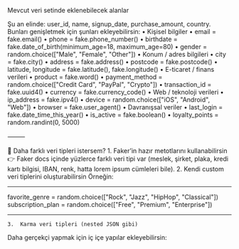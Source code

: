 Mevcut veri setinde eklenebilecek alanlar

Şu an elinde: user_id, name, signup_date, purchase_amount, country.
Bunları genişletmek için şunları ekleyebilirsin:
	•	Kişisel bilgiler
	•	email = fake.email()
	•	phone = fake.phone_number()
	•	birthdate = fake.date_of_birth(minimum_age=18, maximum_age=80)
	•	gender = random.choice(["Male", "Female", "Other"])
	•	Konum / adres bilgileri
	•	city = fake.city()
	•	address = fake.address()
	•	postcode = fake.postcode()
	•	latitude, longitude = fake.latitude(), fake.longitude()
	•	E-ticaret / finans verileri
	•	product = fake.word()
	•	payment_method = random.choice(["Credit Card", "PayPal", "Crypto"])
	•	transaction_id = fake.uuid4()
	•	currency = fake.currency_code()
	•	Web / teknoloji verileri
	•	ip_address = fake.ipv4()
	•	device = random.choice(["iOS", "Android", "Web"])
	•	browser = fake.user_agent()
	•	Davranışsal veriler
	•	last_login = fake.date_time_this_year()
	•	is_active = fake.boolean()
	•	loyalty_points = random.randint(0, 5000)

⸻

🔹 Daha farklı veri tipleri istersem?
	1.	Faker’in hazır metotlarını kullanabilirsin
👉 Faker docs içinde yüzlerce farklı veri tipi var (meslek, şirket, plaka, kredi kartı bilgisi, IBAN, renk, hatta lorem ipsum cümleleri bile).
	2.	Kendi custom veri tiplerini oluşturabilirsin
Örneğin:
***
favorite_genre = random.choice(["Rock", "Jazz", "HipHop", "Classical"])
subscription_plan = random.choice(["Free", "Premium", "Enterprise"])
***
    3.	Karma veri tipleri (nested JSON gibi)
Daha gerçekçi yapmak için iç içe yapılar ekleyebilirsin: